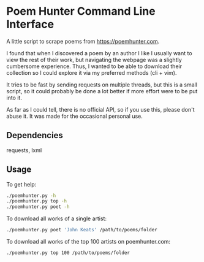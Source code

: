 # Poem Hunter Command Line Interface

A little script to scrape poems from https://poemhunter.com.


I found that when I discovered a poem by an author I like I usually want to view the rest of their work, but navigating
the webpage was a slightly cumbersome experience. Thus, I wanted to be able to download their collection so I could
explore it via my preferred methods (cli + vim).


It tries to be fast by sending requests on multiple threads, but this is a small script, so it could probably be done
a lot better if more effort were to be put into it.


As far as I could tell, there is no official API, so if you use this, please don't abuse it. It was made for the
occasional personal use.

## Dependencies
requests, lxml

## Usage
To get help:
```bash
./poemhunter.py -h
./poemhunter.py top -h
./poemhunter.py poet -h

```
To download all works of a single artist:
```bash
./poemhunter.py poet 'John Keats' /path/to/poems/folder
```
To download all works of the top 100 artists on poemhunter.com:
```bash
./poemhunter.py top 100 /path/to/poems/folder
```
